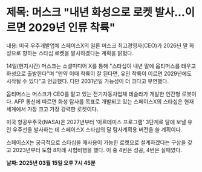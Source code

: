# **제목: 머스크 "내년 화성으로 로켓 발사…이르면 2029년 인류 착륙"**

  내용: 미국 우주개발업체 스페이스X의 일론 머스크 최고경영자(CEO)가 2026년 말 화성으로 향하는 스타십 로켓을 발사하겠다는 계획을 밝혔다.

14일(현지시간) 머스크는 소셜미디어 X를 통해 "스타십이 내년 말에 옵티머스를 태우고 화성으로 출발한다"며 "만약 이때 착륙이 잘 된다면, 유인 착륙이 이르면 2029년에도 시작될 수 있다"고 언급했다. 다만 2031년일 가능성이 더 크다고 부연했다.

옵티머스는 머스크가 CEO를 맡고 있는 전기자동차업체 테슬라가 개발한 인간형 로봇이다. AFP 통신에 따르면 화성 탐사를 목표로 개발되고 있는 스페이스X의 스타십은 현재 세계에서 가장 크고 가장 강력한 로켓이다.

미국 항공우주국(NASA)은 2027년부터 '아르테미스 프로그램' 3단계로 달에 보낼 유인 우주선을 발사하는 데 스페이스X 스타십의 달 탐사계획용 버전을 쓸 계획이다.

스페이스X는 궁극적으로 스타십을 재사용이 가능한 로켓으로 설계하겠다는 구상을 갖고 2023년부터 도합 8차례 시험비행을 했다. 이 중 4번은 성공, 4번은 실패였다.

  **날짜: 2025년 03월 15일 오후 7시 45분**